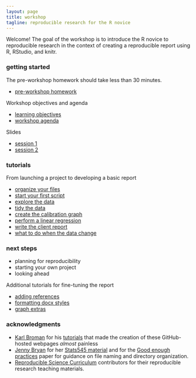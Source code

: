 ```yaml
---
layout: page
title: workshop
tagline: reproducible research for the R novice
---
```


Welcome! The goal of the workshop is to introduce the R novice to reproducible research in the context of creating a reproducible report using R, RStudio, and knitr.  

### getting started

The pre-workshop homework should take less than 30 minutes. 

- [pre-workshop homework](pages/102_pre-hw.html) 

Workshop objectives and agenda

- [learning objectives](pages/101_objectives.html) 
- [workshop agenda](pages/103_agenda.html) 

Slides 

- [session 1](slides/slides_session_01.html) 
- [session 2](slides/slides_session_02.html) 

### tutorials 

From launching a project to developing a basic report

- [organize your files](pages/104_organize-files.html)
- [start your first script](pages/105_first-script.html)
- [explore the data](pages/109_explore-data.html)
- [tidy the data](pages/110_tidy-data.html)
- [create the calibration graph](pages/111_graph.html)
- [perform a linear regression](pages/112_regression.html) 
- [write the client report](pages/113_report.html) 
- [what to do when the data change](pages/117_data-change.html)

### next steps 

- planning for reproducibility 
- starting your own project 
- looking ahead 

Additional tutorials for fine-tuning the report

- [adding references](pages/114_reference.html)
- [formatting docx styles ](http://rmarkdown.rstudio.com/articles_docx.html)
- [graph extras](pages/116_graph-extras.html)

### acknowledgments 

- [Karl Broman](http://kbroman.org) for his  [tutorials](http://kbroman.org/pages/tutorials.html) that made the creation of these GitHub-hosted webpages *almost* painless 
- [Jenny Bryan](https://github.com/jennybc) for her [Stats545 material](http://stat545.com/) and for the
[Good enough practices](https://swcarpentry.github.io/good-enough-practices-in-scientific-computing/) paper for guidance on file naming and directory organization. 
- [Reproducible Science  Curriculum](https://github.com/Reproducible-Science-Curriculum) contributors for their reproducible research  teaching materials.
